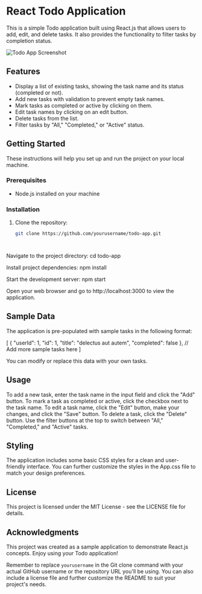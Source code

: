 # React Todo Application

This is a simple Todo application built using React.js that allows users to add, edit, and delete tasks. It also provides the functionality to filter tasks by completion status.

![Todo App Screenshot](screenshot.png)

## Features

- Display a list of existing tasks, showing the task name and its status (completed or not).
- Add new tasks with validation to prevent empty task names.
- Mark tasks as completed or active by clicking on them.
- Edit task names by clicking on an edit button.
- Delete tasks from the list.
- Filter tasks by "All," "Completed," or "Active" status.

## Getting Started

These instructions will help you set up and run the project on your local machine.

### Prerequisites

- Node.js installed on your machine

### Installation

1. Clone the repository:

   ```bash
   git clone https://github.com/yourusername/todo-app.git




Navigate to the project directory: cd todo-app

Install project dependencies: npm install

Start the development server: npm start

Open your web browser and go to http://localhost:3000 to view the application.

## Sample Data
The application is pre-populated with sample tasks in the following format:

[
  {
    "userId": 1,
    "id": 1,
    "title": "delectus aut autem",
    "completed": false
  },
  // Add more sample tasks here
]

You can modify or replace this data with your own tasks.

## Usage

To add a new task, enter the task name in the input field and click the "Add" button.
To mark a task as completed or active, click the checkbox next to the task name.
To edit a task name, click the "Edit" button, make your changes, and click the "Save" button.
To delete a task, click the "Delete" button.
Use the filter buttons at the top to switch between "All," "Completed," and "Active" tasks.

## Styling

The application includes some basic CSS styles for a clean and user-friendly interface. You can further customize the styles in the App.css file to match your design preferences.

## License

This project is licensed under the MIT License - see the LICENSE file for details.

## Acknowledgments

This project was created as a sample application to demonstrate React.js concepts.
Enjoy using your Todo application!


Remember to replace `yourusername` in the Git clone command with your actual GitHub username or the repository URL you'll be using. You can also include a license file and further customize the README to suit your project's needs.
